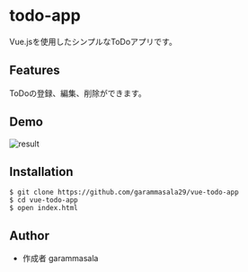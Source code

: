 # todo-app
Vue.jsを使用したシンプルなToDoアプリです。
## Features
ToDoの登録、編集、削除ができます。
## Demo
![result](https://user-images.githubusercontent.com/69446373/146208463-bf8220b3-b835-4c56-b3d3-2b48af97bb2e.gif)
## Installation
```
$ git clone https://github.com/garammasala29/vue-todo-app
$ cd vue-todo-app
$ open index.html
```
## Author
- 作成者 garammasala